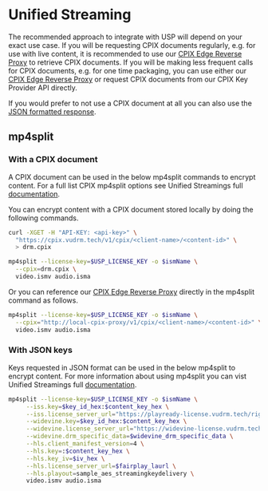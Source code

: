 # Unified Streaming

The recommended approach to integrate with USP will depend on your exact use case. If you will be requesting CPIX documents regularly, e.g. for use with live content, it is recommended to use our [CPIX Edge Reverse Proxy](https://hub.docker.com/r/vualto/cpix-proxy) to retrieve CPIX documents. If you will be making less frequent calls for CPIX documents, e.g. for one time packaging, you can use either our [CPIX Edge Reverse Proxy](https://hub.docker.com/r/vualto/cpix-proxy) or request CPIX documents from our CPIX Key Provider API directly.

If you would prefer to not use a CPIX document at all you can also use the [JSON formatted response](#json-keys).

## mp4split

### With a CPIX document

A CPIX document can be used in the below mp4split commands to encrypt content. For a full list CPIX mp4split options see Unified Streamings full [documentation](https://docs.unified-streaming.com/documentation/drm/cpix_cmdline_options.html).

You can encrypt content with a CPIX document stored locally by doing the following commands.

```bash
curl -XGET -H "API-KEY: <api-key>" \
  "https://cpix.vudrm.tech/v1/cpix/<client-name>/<content-id>" \
  > drm.cpix

mp4split --license-key=$USP_LICENSE_KEY -o $ismName \
  --cpix=drm.cpix \
  video.ismv audio.isma
```

Or you can reference our [CPIX Edge Reverse Proxy](https://hub.docker.com/r/vualto/cpix-proxy) directly in the mp4split command as follows.

```bash
mp4split --license-key=$USP_LICENSE_KEY -o $ismName \
  --cpix="http://local-cpix-proxy/v1/cpix/<client-name>/<content-id>" \
  video.ismv audio.isma
```

### With JSON keys

Keys requested in JSON format can be used in the below mp4split to encrypt content. For more information about using mp4split you can vist Unified Streamings full [documentation](https://docs.unified-streaming.com/documentation/drm/index.html).

```bash
mp4split --license-key=$USP_LICENSE_KEY -o $ismName \
     --iss.key=$key_id_hex:$content_key_hex \
     --iss.license_server_url="https://playready-license.vudrm.tech/rightsmanager.asmx" \
     --widevine.key=$key_id_hex:$content_key_hex \
     --widevine.license_server_url="https://widevine-license.vudrm.tech/proxy" \
     --widevine.drm_specific_data=$widevine_drm_specific_data \
     --hls.client_manifest_version=4 \
     --hls.key=:$content_key_hex \
     --hls.key_iv=$iv_hex \
     --hls.license_server_url=$fairplay_laurl \
     --hls.playout=sample_aes_streamingkeydelivery \
     video.ismv audio.isma
```

